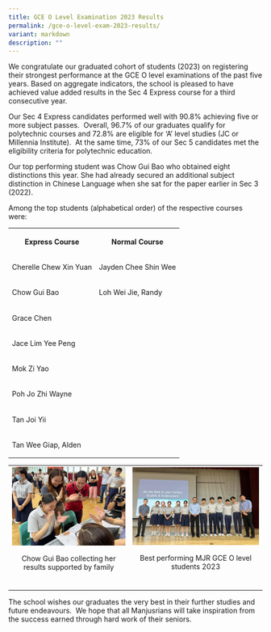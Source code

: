 ```yaml
---
title: GCE O Level Examination 2023 Results
permalink: /gce-o-level-exam-2023-results/
variant: markdown
description: ""
---
```

<p>We congratulate our graduated cohort of students (2023) on registering
their strongest performance at the GCE O level examinations of the past
five years. Based on aggregate indicators, the school is pleased to have
achieved value added results in the Sec 4 Express course for a third consecutive
year.</p>
<p>Our Sec 4 Express candidates performed well with 90.8% achieving five
or more subject passes. &nbsp;Overall, 96.7% of our graduates qualify for
polytechnic courses and 72.8% are eligible for ‘A’ level studies (JC or
Millennia Institute).&nbsp; At the same time, 73% of our Sec 5 candidates
met the eligibility criteria for polytechnic education.</p>
<p>Our top performing student was Chow Gui Bao who obtained eight distinctions
this year. She had already secured an additional subject distinction in
Chinese Language when she sat for the paper earlier in Sec 3 (2022).</p>
<p>Among the top students (alphabetical order) of the respective courses
were:</p>
<table style="minWidth: 50px">
<colgroup>
<col>
<col>
</colgroup>
<tbody>
<tr>
<th rowspan="1" colspan="1">
<p>Express Course</p>
</th>
<th rowspan="1" colspan="1">
<p>Normal Course</p>
</th>
</tr>
<tr>
<td rowspan="1" colspan="1">
<p>Cherelle Chew Xin Yuan</p>
</td>
<td rowspan="1" colspan="1">
<p>Jayden Chee Shin Wee</p>
</td>
</tr>
<tr>
<td rowspan="1" colspan="1">
<p>Chow Gui Bao</p>
</td>
<td rowspan="1" colspan="1">
<p>Loh Wei Jie, Randy</p>
</td>
</tr>
<tr>
<td rowspan="1" colspan="1">
<p>Grace Chen</p>
</td>
<td rowspan="1" colspan="1">
<p></p>
</td>
</tr>
<tr>
<td rowspan="1" colspan="1">
<p>Jace Lim Yee Peng</p>
</td>
<td rowspan="1" colspan="1">
<p></p>
</td>
</tr>
<tr>
<td rowspan="1" colspan="1">
<p>Mok Zi Yao</p>
</td>
<td rowspan="1" colspan="1">
<p></p>
</td>
</tr>
<tr>
<td rowspan="1" colspan="1">
<p>Poh Jo Zhi Wayne</p>
</td>
<td rowspan="1" colspan="1">
<p></p>
</td>
</tr>
<tr>
<td rowspan="1" colspan="1">
<p>Tan Joi Yii</p>
</td>
<td rowspan="1" colspan="1">
<p></p>
</td>
</tr>
<tr>
<td rowspan="1" colspan="1">
<p>Tan Wee Giap, Alden</p>
</td>
<td rowspan="1" colspan="1">
<p></p>
</td>
</tr>
</tbody>
</table>
<table style="minWidth: 50px">
<colgroup>
<col>
<col>
</colgroup>
<tbody>
<tr>
<td rowspan="1" colspan="1">
<div class="isomer-image-wrapper">
<img style="width: 100%" height="auto" width="100%" alt="" src="/images/Spotlight/O%20Result%202023/O_Result_1.jpg">
</div>
<p style="font-size:14px" align="center">Chow Gui Bao collecting her results supported by family</p>
</td>
<td rowspan="1" colspan="1">
<div class="isomer-image-wrapper">
<img style="width: 100%" height="auto" width="100%" alt="" src="/images/Spotlight/O%20Result%202023/O_Result_2.jpg">
</div>
<p style="font-size:14px" align="center">Best performing MJR GCE O level students 2023</p>
</td>
</tr>
<tr>
<td rowspan="1" colspan="1">
<p></p>
</td>
<td rowspan="1" colspan="1">
<p></p>
</td>
</tr>
</tbody>
</table>
<p>The school wishes our graduates the very best in their further studies
and future endeavours.&nbsp; We hope that all Manjusrians will take inspiration
from the success earned through hard work of their seniors.</p>
<p></p>